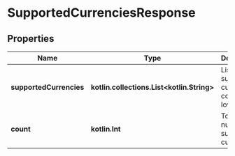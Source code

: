 
# SupportedCurrenciesResponse

## Properties
| Name | Type | Description | Notes |
| ------------ | ------------- | ------------- | ------------- |
| **supportedCurrencies** | **kotlin.collections.List&lt;kotlin.String&gt;** | List of supported currency codes in lowercase |  |
| **count** | **kotlin.Int** | Total number of supported currencies |  |



